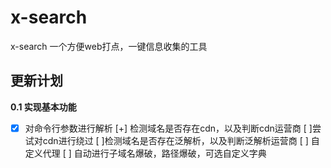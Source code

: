 # x-search
x-search 一个方便web打点，一键信息收集的工具

## 更新计划
**0.1 实现基本功能**
- [x] 对命令行参数进行解析
[+] 检测域名是否存在cdn，以及判断cdn运营商
[ ]尝试对cdn进行绕过
[ ]检测域名是否存在泛解析，以及判断泛解析运营商
[ ] 自定义代理
[ ] 自动进行子域名爆破，路径爆破，可选自定义字典
